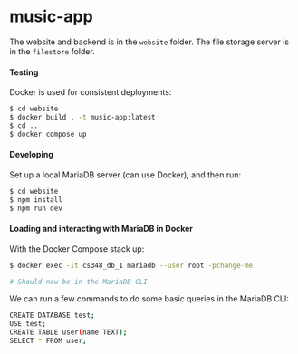 # music-app

The website and backend is in the `website` folder. The file storage server is in the `filestore` folder.

#### Testing

Docker is used for consistent deployments:

```bash
$ cd website
$ docker build . -t music-app:latest
$ cd ..
$ docker compose up
```

#### Developing

Set up a local MariaDB server (can use Docker), and then run:

```bash
$ cd website
$ npm install
$ npm run dev
```

#### Loading and interacting with MariaDB in Docker

With the Docker Compose stack up:

```bash
$ docker exec -it cs348_db_1 mariadb --user root -pchange-me

# Should now be in the MariaDB CLI
```

We can run a few commands to do some basic queries in the MariaDB CLI:

```bash
CREATE DATABASE test;
USE test;
CREATE TABLE user(name TEXT);
SELECT * FROM user;
```
